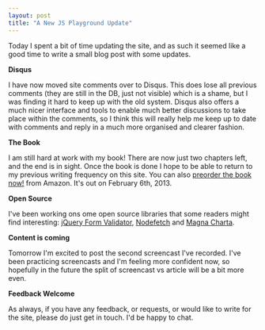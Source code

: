 ```yaml
---
layout: post
title: "A New JS Playground Update"
---
```


Today I spent a bit of time updating the site, and as such it seemed like a good time to write a small blog post with some updates.

__Disqus__

I have now moved site comments over to Disqus. This does lose all previous comments (they are still in the DB, just not visible) which is a shame, but I was finding it hard to keep up with the old system. Disqus also offers a much nicer interface and tools to enable much better discussions to take place within the comments, so I think this will really help me keep up to date with comments and reply in a much more organised and clearer fashion.

__The Book__

I am still hard at work with my book! There are now just two chapters left, and the end is in sight. Once the book is done I hope to be able to return to my previous writing frequency on this site. You can also [preorder the book now!](http://www.amazon.co.uk/Beginning-jQuery-Jack-Franklin/dp/1430249323/ref=sr_1_1?ie=UTF8&qid=1353848521&sr=8-1) from Amazon. It's out on February 6th, 2013.

__Open Source__

I've been working ons ome open source libraries that some readers might find interesting: [jQuery Form Validator](https://github.com/jackfranklin/jQuery-Form-Validator), [Nodefetch](http://github.com/jackfranklin/nodefetch) and [Magna Charta](https://github.com/alphagov/magna-charta).

__Content is coming__

Tomorrow I'm excited to post the second screencast I've recorded. I've been practicing screencasts and I'm feeling more confident now, so hopefully in the future the split of screencast vs article will be a bit more even.

__Feedback Welcome__

As always, if you have any feedback, or requests, or would like to write for the site, please do just get in touch. I'd be happy to chat.
